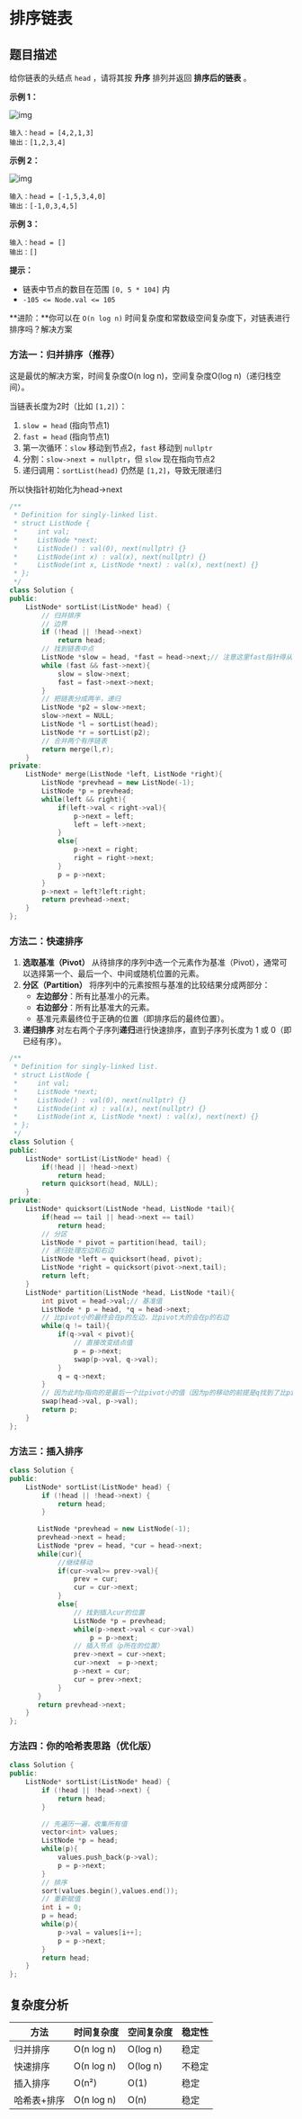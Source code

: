# 排序链表

## 题目描述

给你链表的头结点 `head` ，请将其按 **升序** 排列并返回 **排序后的链表** 。

 

**示例 1：**

![img](https://assets.leetcode.com/uploads/2020/09/14/sort_list_1.jpg)

```
输入：head = [4,2,1,3]
输出：[1,2,3,4]
```

**示例 2：**

![img](https://assets.leetcode.com/uploads/2020/09/14/sort_list_2.jpg)

```
输入：head = [-1,5,3,4,0]
输出：[-1,0,3,4,5]
```

**示例 3：**

```
输入：head = []
输出：[]
```

 

**提示：**

- 链表中节点的数目在范围 `[0, 5 * 104]` 内
- `-105 <= Node.val <= 105`

 

**进阶：**你可以在 `O(n log n)` 时间复杂度和常数级空间复杂度下，对链表进行排序吗？解决方案

### 方法一：归并排序（推荐）

这是最优的解决方案，时间复杂度O(n log n)，空间复杂度O(log n)（递归栈空间）。

当链表长度为2时（比如 `[1,2]`）：
1. `slow = head` (指向节点1)
2. `fast = head` (指向节点1)
3. 第一次循环：`slow` 移动到节点2，`fast` 移动到 `nullptr`
4. 分割：`slow->next = nullptr`，但 `slow` 现在指向节点2
5. 递归调用：`sortList(head)` 仍然是 `[1,2]`，导致无限递归

所以快指针初始化为head->next

```cpp
/**
 * Definition for singly-linked list.
 * struct ListNode {
 *     int val;
 *     ListNode *next;
 *     ListNode() : val(0), next(nullptr) {}
 *     ListNode(int x) : val(x), next(nullptr) {}
 *     ListNode(int x, ListNode *next) : val(x), next(next) {}
 * };
 */
class Solution {
public:
    ListNode* sortList(ListNode* head) {
        // 归并排序
        // 边界
        if (!head || !head->next)
            return head;
        // 找到链表中点
        ListNode *slow = head, *fast = head->next;// 注意这里fast指针得从head->next开始，避免长度为2时的无限递归
        while (fast && fast->next){
            slow = slow->next;
            fast = fast->next->next;
        }
        // 把链表分成两半，递归
        ListNode *p2 = slow->next;
        slow->next = NULL;
        ListNode *l = sortList(head);
        ListNode *r = sortList(p2);
        // 合并两个有序链表
        return merge(l,r);
    }
private:
    ListNode* merge(ListNode *left, ListNode *right){
        ListNode *prevhead = new ListNode(-1);
        ListNode *p = prevhead;
        while(left && right){
            if(left->val < right->val){
                p->next = left;
                left = left->next;
            }
            else{
                p->next = right;
                right = right->next;
            }
            p = p->next;
        }
        p->next = left?left:right;
        return prevhead->next;
    }
};
```

### 方法二：快速排序

1. **选取基准（Pivot）**
   从待排序的序列中选一个元素作为基准（Pivot），通常可以选择第一个、最后一个、中间或随机位置的元素。
2. **分区（Partition）**
   将序列中的元素按照与基准的比较结果分成两部分：
   - **左边部分**：所有比基准小的元素。
   - **右边部分**：所有比基准大的元素。
   - 基准元素最终位于正确的位置（即排序后的最终位置）。
3. **递归排序**
   对左右两个子序列**递归**进行快速排序，直到子序列长度为 1 或 0（即已经有序）。

```cpp
/**
 * Definition for singly-linked list.
 * struct ListNode {
 *     int val;
 *     ListNode *next;
 *     ListNode() : val(0), next(nullptr) {}
 *     ListNode(int x) : val(x), next(nullptr) {}
 *     ListNode(int x, ListNode *next) : val(x), next(next) {}
 * };
 */
class Solution {
public:
    ListNode* sortList(ListNode* head) {
        if(!head || !head->next)
            return head;
        return quicksort(head, NULL);
    }
private:
    ListNode* quicksort(ListNode *head, ListNode *tail){
        if(head == tail || head->next == tail)
            return head;
        // 分区
        ListNode * pivot = partition(head, tail);
        // 递归处理左边和右边
        ListNode *left = quicksort(head, pivot);
        ListNode *right = quicksort(pivot->next,tail);
        return left;
    }
    ListNode* partition(ListNode *head, ListNode *tail){
        int pivot = head->val;// 基准值
        ListNode * p = head, *q = head->next;
        // 比pivot小的最终会在p的左边，比pivot大的会在p的右边
        while(q != tail){
            if(q->val < pivot){
                // 直接改变结点值
                p = p->next;
                swap(p->val, q->val);
            }
            q = q->next;
        }
        // 因为此时p指向的是最后一个比pivot小的值（因为p的移动的前提是q找到了比pivot小的，然后会和p所在的新位置交换，这样子p所在的位置一定是值比pivot小的）
        swap(head->val, p->val);
        return p;
    }
};
```

### 方法三：插入排序

```cpp
class Solution {
public:
    ListNode* sortList(ListNode* head) {
        if (!head || !head->next) {
            return head;
        }
        
       ListNode *prevhead = new ListNode(-1);
       prevhead->next = head;
       ListNode *prev = head, *cur = head->next;
       while(cur){
            //继续移动
            if(cur->val>= prev->val){
                prev = cur;
                cur = cur->next;
            }
            else{
                // 找到插入cur的位置
                ListNode *p = prevhead;
                while(p->next->val < cur->val)
                    p = p->next;
                // 插入节点（p所在的位置）
                prev->next = cur->next;
                cur->next  = p->next;
                p->next = cur;
                cur = prev->next;
            }
       }
       return prevhead->next;
    }
};
```

### 方法四：你的哈希表思路（优化版）

```cpp
class Solution {
public:
    ListNode* sortList(ListNode* head) {
        if (!head || !head->next) {
            return head;
        }
        
        // 先遍历一遍，收集所有值
        vector<int> values;
        ListNode *p = head;
        while(p){
            values.push_back(p->val);
            p = p->next;
        }
        // 排序
        sort(values.begin(),values.end());
        // 重新赋值
        int i = 0;
        p = head;
        while(p){
            p->val = values[i++];
            p = p->next;
        }
        return head;
    }
};
```

## 复杂度分析

| 方法 | 时间复杂度 | 空间复杂度 | 稳定性 |
|------|------------|------------|--------|
| 归并排序 | O(n log n) | O(log n) | 稳定 |
| 快速排序 | O(n log n) | O(log n) | 不稳定 |
| 插入排序 | O(n²) | O(1) | 稳定 |
| 哈希表+排序 | O(n log n) | O(n) | 稳定 |


